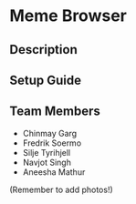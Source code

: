 # Meme Browser

## Description

## Setup Guide

## Team Members
* Chinmay Garg
* Fredrik Soermo
* Silje Tyrihjell
* Navjot Singh
* Aneesha Mathur

(Remember to add photos!)